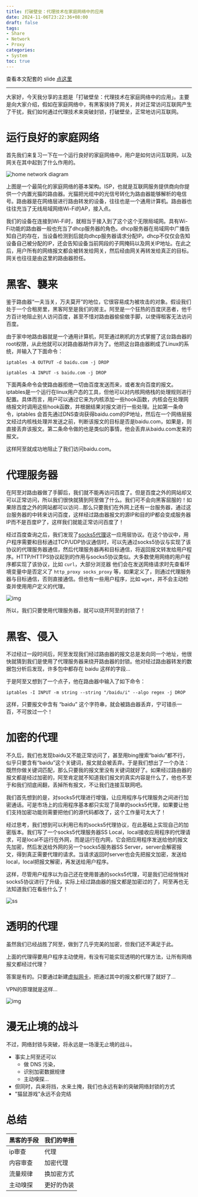 ```yaml
---
title: 打破壁垒：代理技术在家庭网络中的应用
date: 2024-11-06T23:22:36+08:00
draft: false
tags: 
- Share
- Network
- Proxy
categories: 
- System
toc: true
---
```


<!--more-->

查看本文配套的 slide [点这里](/slides/proxy)

---


大家好，今天我分享的主题是「打破壁垒：代理技术在家庭网络中的应用」。主要是向大家介绍，假如在家庭网络中，有黑客挟持了网关，并对正常访问互联网产生了干扰，我们如何通过代理技术来突破封锁，打破壁垒，正常地访问互联网。

# 运行良好的家庭网络 

首先我们来复习一下在一个运行良好的家庭网络中，用户是如何访问互联网，以及网关在其中起到了什么作用的。

![home network diagram](./assets/Basic-home-network-2.jpg)

上图是一个最简化的家庭网络的基本架构。ISP，也就是互联网服务提供商向你提供一个内置光猫的路由器。光猫把光缆中的光信号转化为路由器能够解析的电信号。路由器是在网络层进行路由转发的设备，往往也是一个通用计算机。路由器也往往充当了无线局域网络Wi-Fi的AP，接入点。

我们的设备在连接到Wi-Fi时，就相当于接入到了这个这个无限局域网。具有Wi-Fi功能的路由器一般也充当了dhcp服务器的角色。dhcp服务器在局域网中广播告知自己的存在，当设备检测到后就向dhcp服务器请求分配IP。dhcp不仅仅会告知设备自己被分配的IP，还会告知设备当前网段的子网掩码以及网关IP地址。在此之后，用户所有的网络报文都会被转发给网关，然后经由网关再转发给真正的目标。网关也往往是由这里的路由器担任。

# 黑客、襲来

鉴于路由器“一夫当关，万夫莫开”的地位，它很容易成为被攻击的对象。假设我们处于一个合租房里，黑客阿至是我们的房主。阿至是一个狂热的百度厌恶者，他千方百计地阻止别人访问百度，甚至不惜对路由器偷偷做手脚，以使得租客无法访问百度。

由于家中地路由器就是一个通用计算机，阿至通过刷机的方式掌握了这台路由器的root权限，从此他就可以对路由器胡作非为了。他把这台路由器刷成了Linux的系统，并输入了下面命令：

`iptables -A OUTPUT -d baidu.com -j DROP`

`iptables -A INPUT -s baidu.com -j DROP`

下面两条命令会使路由器拒绝一切由百度发送而来，或者发向百度的报文。iptables是一个运行在linux用户态的工具，但他可以对内核网络栈的处理规则进行配置。具体而言，用户可以通过它来为内核添加一些hook函数，内核会在处理网络报文时调用这些hook函数，并根据结果对报文进行一些处理。比如第一条命令，iptables 会首先通过DNS查询获得baidu.com的IP地址，然后在一个网络层报文经过内核栈处理并发送之前，判断该报文的目标是否是baidu.com，如果是，则直接丢弃该报文。第二条命令做的也是类似的事情，他会丢弃从baidu.com发来的报文。

这样阿至就成功地阻止了我们访问baidu.com。

# 代理服务器

在阿至对路由器做了手脚后，我们就不能再访问百度了。但是百度之外的网站却又可以正常访问，所以我们很快就猜到阿至做了什么。我们可不会向黑客屈服的！如果除百度之外的网站都可以访问...那么只要我们在外网上还有一台服务器，通过这台服务器的中转来访问百度，这样经过路由器报文的源IP和目的IP都会变成服务器IP而不是百度IP了，这样我们就能正常访问百度了！

经过百度查询之后，我们发现了[socks5代理](https://datatracker.ietf.org/doc/html/rfc1928)这一应用层协议。在这个协议中，用户程序需要和目标通过TCP/UDP协议通信时，可以先通过socks5协议与实现了该协议的代理服务器通信，然后代理服务器再和目标通信，将返回报文转发给用户程序。HTTP/HTTPS协议起到的作用与socks5协议类似。大多数使用网络的用户程序都实现了该协议，比如 `curl`，大部分浏览器 他们会在发送网络请求时先查看环境变量中是否定义了 `http_proxy socks_proxy` 等，如果定义了，则通过代理服务器与目标通信，否则直接通信。但也有一些用户程序，比如 `wget`，并不会主动检查并使用用户定义的代理。

![img](./assets/socks5.png)

所以，我们只要使用代理服务器，就可以绕开阿至的封锁了！

# 黑客、侵入

不过经过一段时间后，阿至发现我们经过路由器的报文总是发向同一个地址，他很快就猜到我们是使用了代理服务器来绕开路由器的封锁。他对经过路由器转发的数据包分析后发现，许多包中都存在 baidu 这样的字段...

于是阿至又想到了一个点子，他在路由器中输入了如下命令：

`iptables -I INPUT -m string --string "/baidu/i" --algo regex -j DROP`

这样，只要报文中含有 “baidu” 这个字符串，就会被路由器丢弃，宁可错杀一百，不可放过一个！

# 加密的代理

不久后，我们也发现baidu又不能正常访问了，甚至用bing搜索“baidu”都不行，似乎只要含有“baidu”这个关键词，报文就会被丢弃。于是我们想出了一个办法：既然你做关键词匹配，那么只要我的报文里没有关键词就好了。如果经过路由器的报文都是经过加密的，阿至肯定就不知道我们报文的真实内容是什么了，他也不至于和我们彻底闹翻，丢掉所有报文，不让我们连接互联网吧。

我们首先想到的是，对socks5代理进行增强，让应用程序与代理服务之间进行加密通话。可是市场上的应用程序基本都只实现了简单的socks5代理，如果要让他们支持加密功能则需要把他们的源代码都改了，这个工作量可太大了！

经过思考，我们想到可以利用已有的socks5代理协议，在此基础上实现自己的加密版本。我们写了一个socks5代理服务器SS Local，local接收应用程序的代理请求，可是local不运行在外网，而是运行在内网，它会把应用程序发送给他的报文先加密，然后发送给外网的另一个socks5服务器SS Server，server会解密报文，得到真正需要代理的请求。当请求返回时server也会先把报文加密，发送给local，local把报文解密，再发送给用户程序。

这样，尽管用户程序以为自己还在使用普通的socks5代理，可是我们已经悄悄对socks5协议进行了升级，实际上经过路由器的报文都是加密过的了，阿至再也无法知道我们在看些什么了！

![ss](./assets/ss.png)

# 透明的代理

虽然我们已经战胜了阿至，做到了几乎完美的加密，但我们还不满足于此。

上面的代理得要用户程序主动使用，有没有可能实现透明的代理方法，让所有网络报文都经过代理？

答案是有的。只要通过新建[虚拟网卡](https://gist.github.com/mtds/4c4925c2aa022130e4b7c538fdd5a89f)，把通过其中的报文都代理了就好了...

VPN的原理就是这样...

![img](./assets/vpn.png)

# 漫无止境的战斗

不过，网络封锁与突破，将永远是一场漫无止境的战斗。

+ 事实上阿至还可以
  + 做 DNS 污染，
  + 识别加密数据规律
  + 主动嗅探...
+ 但同时，兵来将挡，水来土掩，我们也永远有新的突破网络封锁的方式
+ "猫鼠游戏"永远不会完结

# 总结



| 黑客的手段 | 我们的举措 |
| ---------- | ---------- |
| ip审查     | 代理       |
| 内容审查   | 加密代理   |
| 流量规律   | 换加密方式 |
| 主动嗅探   | 更好的伪装 |



 	

​    

​    
